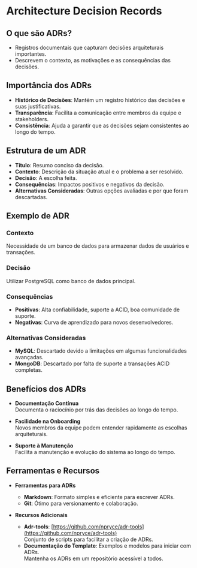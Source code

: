 # Architecture Decision Records

## O que são ADRs?

- Registros documentais que capturam decisões arquiteturais importantes.
- Descrevem o contexto, as motivações e as consequências das decisões.

## Importância dos ADRs

- **Histórico de Decisões**: Mantém um registro histórico das decisões e suas justificativas.
- **Transparência**: Facilita a comunicação entre membros da equipe e stakeholders.
- **Consistência**: Ajuda a garantir que as decisões sejam consistentes ao longo do tempo.

## Estrutura de um ADR

- **Título**: Resumo conciso da decisão.
- **Contexto**: Descrição da situação atual e o problema a ser resolvido.
- **Decisão**: A escolha feita.
- **Consequências**: Impactos positivos e negativos da decisão.
- **Alternativas Consideradas**: Outras opções avaliadas e por que foram descartadas.

## Exemplo de ADR

### Contexto
Necessidade de um banco de dados para armazenar dados de usuários e transações.

### Decisão
Utilizar PostgreSQL como banco de dados principal.

### Consequências

- **Positivas**: Alta confiabilidade, suporte a ACID, boa comunidade de suporte.
- **Negativas**: Curva de aprendizado para novos desenvolvedores.

### Alternativas Consideradas

- **MySQL**: Descartado devido a limitações em algumas funcionalidades avançadas.
- **MongoDB**: Descartado por falta de suporte a transações ACID completas.

## Benefícios dos ADRs

- **Documentação Contínua**  
  Documenta o raciocínio por trás das decisões ao longo do tempo.

- **Facilidade na Onboarding**  
  Novos membros da equipe podem entender rapidamente as escolhas arquiteturais.

- **Suporte à Manutenção**  
  Facilita a manutenção e evolução do sistema ao longo do tempo.

## Ferramentas e Recursos

- **Ferramentas para ADRs**  
  - **Markdown**: Formato simples e eficiente para escrever ADRs.
  - **Git**: Ótimo para versionamento e colaboração.

- **Recursos Adicionais**  
  - **Adr-tools**: [https://github.com/npryce/adr-tools](https://github.com/npryce/adr-tools)  
    Conjunto de scripts para facilitar a criação de ADRs.
  - **Documentação do Template**: Exemplos e modelos para iniciar com ADRs.  
    Mantenha os ADRs em um repositório acessível a todos.
